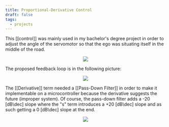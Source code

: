 ```yaml
---
title: Proportional-Derivative Control
draft: false
tags:
  - projects
---
```

 This [[control]] was mainly used in my bachelor's degree project in order to adjust the angle of the servomotor so that the ego was situating itself in the middle of the road.
 
 <div class="container" style="display: flex; justify-content: center; align-items: center;">
    <img src="../static/bachelors/bev_err.png" style="max-width: 100%; height: auto;">
</div>

The proposed feedback loop is in the following picture:

 <div class="container" style="display: flex; justify-content: center; align-items: center;">
    <img src="../static/bachelors/struct.png" style="max-width: 100%; height: auto;">
</div>

The [[Derivative]] term needed a [[Pass-Down Filter]] in order to make it implementable on a microcontroller because the derivative suggests the future (improper system). Of course, the pass-down filter adds a -20 [dB\dec] slope where the "s" term introduces a +20 [dB\dec] slope and as such getting a 0 [dB\dec] slope at the end.

 <div class="container" style="display: flex; justify-content: center; align-items: center;">
    <img src="../static/bachelors/derivativ.png" style="max-width: 100%; height: auto;">
</div>

